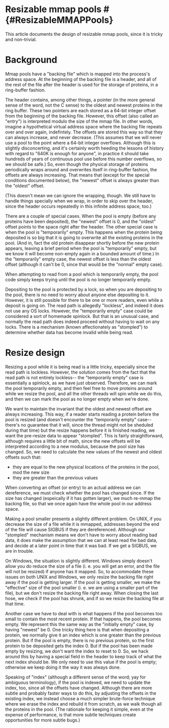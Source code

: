 # Resizable mmap pools #      {#ResizableMMAPPools}

This article documents the design of resizable mmap pools, since it is
tricky and non-trivial.

# Background

Mmap pools have a "backing file" which is mapped into the process's
address space.  At the beginning of the backing file is a header, and
all of the rest of the file after the header is used for the storage
of proteins, in a ring-buffer fashion.

The header contains, among other things, a pointer (in the more
general sense of the word, not the C sense) to the oldest and newest
proteins in the ring buffer.  These two pointers are each stored as a
64-bit integer offset from the beginning of the backing file.
However, this offset (also called an "entry") is interpreted modulo
the size of the mmap file.  In other words, imagine a hypothetical
virtual address space where the backing file repeats over and over
again, indefintely.  The offsets are stored this way so that they can
always increase, and never decrease.  (This assumes that we will never
use a pool to the point where a 64-bit integer overflows.  Although
this is slightly disconcerting, and it's certainly worth heeding the
lessons of history with regard to "640K is enough for anyone", in
practice it should take hundreds of years of continuous pool use
before this number overflows, so we should be safe.)  So, even though
the physical storage of proteins periodically wraps around and
overwrites itself in ring-buffer fashion, the offsets are always
increasing.  That means that (except for the special conditions
documented below), the "newest" offset is always greater than the
"oldest" offset.

(This doesn't mean we can ignore the wrapping, though.  We still have
to handle things specially when we wrap, in order to skip over the
header, since the header occurs repeatedly in this infinite address
space, too.)

There are a couple of special cases.  When the pool is empty (before
any proteins have been deposited), the "newest" offset is 0, and the
"oldest" offset points to the space right after the header.  The other
special case is when the pool is "temporarily" empty.  This happens
when the protein being deposited is so big that it is going to
overwrite all the existing proteins in the pool.  (And in, fact the
old protein disappear shortly before the new protein appears, leaving
a brief period when the pool is "temporarily" empty, but we know it
will become non-empty again in a bounded amount of time.)  In the
"temporarily" empty case, the newest offset is less than the oldest
offset (although it can't be 0, since that would be the "normal" empty
case).

When attempting to read from a pool which is temporarily empty, the
pool code simply keeps trying until the pool is no longer temporarily
empty.

Depositing to the pool is protected by a lock, so when you are
depositing to the pool, there is no need to worry about anyone else
depositing to it.  However, it is still possible for there to be one
or more readers, even while a deposit is going on.  The read path is
allegedly "lockless", and indeed it does not use any OS locks.
However, the "temporarily empty" case could be considered a sort of
homemade spinlock.  But that is an unusual case, and normally the read
path does indeed proceed without having to wait on any locks.  There
is a mechanism (known affectionately as "stompled") to determine
whether data has become invalid while being read.

# Resize design

Resizing a pool while it is being read is a little tricky, especially
since the read path is lockless.  However, the solution comes from the
fact that the read path is not entirely lockless-- the "temporarily
empty" case is essentially a spinlock, as we have just observed.
Therefore, we can mark the pool temporarily empty, and then feel free
to move proteins around while we resize the pool, and all the other
threads will spin while we do this, and then we can mark the pool as
no longer empty when we're done.

We want to maintain the invariant that the oldest and newest offset
are always increasing.  This way, if a reader starts reading a protein
before the pool is resized (and doesn't encounter the "temporarily
empty" case-- there's no guarantee that it will, since the thread
might not be sheduled during that time) but the resize happens before
it is finished reading, we want the pre-resize data to appear
"stompled".  This is fairly straightforward, although requires a
little bit of math, since the new offsets will be interpreted
according to a new modulus, because the pool size has changed.  So, we
need to calculate the new values of the newest and oldest offsets such
that:

* they are equal to the new physical locations of the proteins in the
  pool, mod the new size
* they are greater than the previous values

When converting an offset (or entry) to an actual address we can
dereference, we must check whether the pool has changed since.  If the
size has changed (espeically if it has gotten larger), we much re-mmap
the backing file, so that we once again have the whole pool in our
address space.

Making a pool smaller presents a slightly different problem.  On UNIX,
if you decrease the size of a file while it is mmapped, addresses
beyond the end of the file will cause SIGBUS if they are
dereferenced.  Although our "stompled" mechanism means we don't have
to worry about reading bad data, it does make the assumption that we
can at least read the bad data, and decide at a later point in time
that it was bad.  If we get a SIGBUS, we are in trouble.

On Windows, the situation is slightly different.  Windows simply
doesn't allow you do reduce the size of a file (i. e. you will get an
error, and the file will not be resized) if anyone has it mapped.  So,
to accommodate these issues on both UNIX and Windows, we only resize
the backing file right away if the pool is getting larger.  If the
pool is getting smaller, we make the "effective" size of the pool
smaller (i. e. we are using a smaller part of the file), but we don't
resize the backing file right away.  When closing the last hose, we
check if the pool has shrunk, and if so we resize the backing file at
that time.

Another case we have to deal with is what happens if the pool becomes
too small to contain the most recent protein.  If that happens, the
pool becomes empty.  We represent this the same way as the "initially
empty" case, by having "newest" be 0.  One tricky thing here is that
when depositing a protein, we normally give it an index which is one
greater than the previous protein.  But if the pool is empty, there is
no previous protein, so the first protein to be deposited gets the
index 0.  But if the pool has been made empty by resizing, we don't
want the index to reset to 0.  So, we hack around this by having a
special field in the header to keep track of what the next index
should be.  We only need to use this value if the pool is empty;
otherwise we keep doing it the way it was always done.

Speaking of "index" (although a different sense of the word; yay for
ambiguous terminology), if the pool is indexed, we need to update the
index, too, since all the offsets have changed.  Although there are
more subtle and probably faster ways to do this, by adjusting the
offsets in the existing index, we instead choose a much simpler
brute-force technique where we erase the index and rebuild it from
scratch, as we walk though all the proteins in the pool.  (The
rationale for keeping it simple, even at the expense of performance,
is that more subtle techniques create opportunities for more subtle
bugs.)
